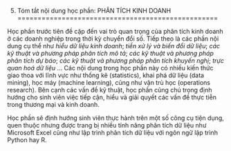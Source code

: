 5. Tóm tắt nội dung học phần: PHÂN TÍCH KINH DOANH
==================================================

Học phần trước tiên đề cập đến vai trò quan trọng của phân tích kinh
doanh ở các doanh nghiệp trong thời kỳ chuyển đổi số. Tiếp theo là các
phần nội dung cụ thể như *hiểu dữ liệu kinh doanh*; *tiền xử lý và biến
đổi dữ liệu*; *các kỹ thuật và phương pháp phân tích mô tả*; *các kỹ
thuật và phương pháp phân tích dự báo*; *các kỹ thuật và phương pháp
phân tích khuyến nghị*; *trực quan hoá dữ liệu* ... Các nội dung trong
học phần này có nhiều kiến thức giao thoa với lĩnh vực như thống kê
(statistics), khai phá dữ liệu (data mining), học máy (machine
learning), cũng như vận trù học (operations research). Bên cạnh các vấn
đề kỹ thuật, học phần cũng chú trọng định hướng cho sinh viên việc tiếp
cận, hiểu và giải quyết các vấn đề thực tiễn trong thương mại và kinh
doanh.

Học phần sẽ định hướng sinh viên thực hành trên một số công cụ tiện
dụng, quen thuộc nhưng được trang bị nhiều tính năng phân tích dữ liệu
như Microsoft Excel cũng như lập trình phân tích dữ liệu với ngôn ngữ
lập trình Python hay R.

